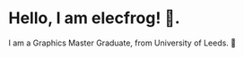 # Hello, I am elecfrog! 👋.
 
I am a Graphics Master Graduate, from University of Leeds. 🚀


<p align="center">
  <a href="https://github.com/elecfrog/elecfrog" target="_blank"></a>
</p>
